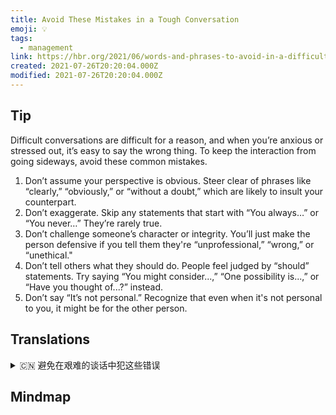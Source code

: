 ```yaml
---
title: Avoid These Mistakes in a Tough Conversation
emoji: 💡
tags:
  - management
link: https://hbr.org/2021/06/words-and-phrases-to-avoid-in-a-difficult-conversation?utm_medium=email&utm_source=newsletter_daily&utm_campaign=mtod_notactsubs
created: 2021-07-26T20:20:04.000Z
modified: 2021-07-26T20:20:04.000Z
---
```


## Tip

Difficult conversations are difficult for a reason, and when you’re anxious or stressed out, it’s easy to say the wrong thing. To keep the interaction from going sideways, avoid these common mistakes.

1. Don’t assume your perspective is obvious. Steer clear of phrases like “clearly,” “obviously,” or “without a doubt,” which are likely to insult your counterpart.
2. Don’t exaggerate. Skip any statements that start with “You always…” or “You never…” They’re rarely true.
3. Don’t challenge someone’s character or integrity. You’ll just make the person defensive if you tell them they're “unprofessional,” “wrong,” or “unethical."
4. Don’t tell others what they should do. People feel judged by “should” statements. Try saying “You might consider...,” “One possibility is...,” or “Have you thought of...?” instead.
5. Don’t say “It’s not personal.” Recognize that even when it's not personal to you, it might be for the other person.

## Translations

<details>
   <summary>🇨🇳 避免在艰难的谈话中犯这些错误</summary>

困难的对话之所以困难是有原因的，当你焦虑或压力过大时，很容易说错话。为了避免交互出错，请避免这些常见错误。

1. 不要认为你的观点是显而易见的。避免使用“清楚”、“明显”、“毫无疑问”这样的短语，因为这些短语可能会侮辱对方。
2. 不要夸大。跳过任何以“你总是”或“你从不”开头的语句:它们很少是真的。
3. 不要挑战别人的性格或正直。如果你告诉他们他们不专业、错误或不道德，只会让他们自我防御。
4. 不要告诉别人他们应该做什么。人们感觉被“应该”的陈述所评判。试着说“你可以考虑……”“一种可能是……”或“你想过……吗?””。
5. 不要说“这不是针对你个人。”要意识到，即使这不是针对你个人的，也可能是针对其他人的。

</details>

## Mindmap
